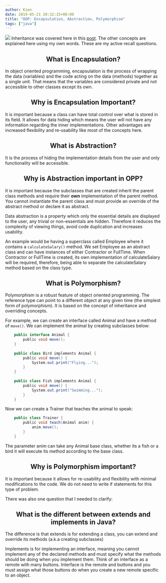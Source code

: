 ```yaml
---
author: Kien
date: 2019-05-21 20:32:15+00:00
title: "OOP: Encapsulation, Abstraction, Polymorphism"
tags: ["java"]
---
```


![](https://images.unsplash.com/photo-1422207049116-cfaf69531072?ixlib=rb-1.2.1&ixid=eyJhcHBfaWQiOjEyMDd9&auto=format&fit=crop&w=1920&q=80)
Inheritance was covered here in this [post](/java-fundamentals-1/). The other concepts are explained here using my own words. These are my active recall questions.

## <center>What is Encapsulation? </center>

In object oriented programming, encapsulation is the process of wrapping the data (variables) and the code acting on the data (methods) together as a single unit. That means that the variables are considered private and not accessible to other classes except its own.

## <center>Why is Encapsulation Important? </center>

It is important because a class can have total control over what is stored in its field. It allows for data hiding which means the user will not have any information regarding the inner implementations. Other advantages are increased flexibility and re-usability like most of the concepts here.

## <center>What is Abstraction? </center>

It is the process of hiding the implementation details from the user and only functionality will be accessible.

## <center>Why is Abstraction important in OPP? </center>

It is important because the subclasses that are created inherit the parent class methods and require their **own** implementation of the parent method. You cannot instantiate the parent class and must provide an override of the abstract method or declare it as abstract.

Data abstraction is a property which only the essential details are displayed to the user, any trivial or non-essentials are hidden. Therefore it reduces the complexity of viewing things, avoid code duplication and increases usability.

An example would be having a superclass called Employee where it contains a `calculateSalary()` method. We set Employee as an abstract class and can have instances of either Contractor or FullTime. When Contractor or FullTime is created, its own implementation of calculateSalary will be required, therefore, being able to separate the calculateSalary method based on the class type.

## <center>What is Polymorphism? </center>

Polymorphism is a robust feature of object oriented programming. The reference type can point to a different object at any given time (the simplest form of polymorphism). It is based on the concept of inheritance and overriding concepts.

For example, we can create an interface called Animal and have a method of `move()`. We can implement the animal by creating subclasses below:

```java
    public interface Animal {
        public void move();
    }
     
    public class Bird implements Animal {
        public void move() {
            System.out.print("Flying...");
        }
    }
     
    public class Fish implements Animal {
        public void move() {
            System.out.print("Swimming...");
        }
    }
```

Now we can create a Trainer that teaches the animal to speak:

```java
    public class Trainer {
        public void teach(Animal anim) {
            anim.move();
        }
    }
```

The parameter anim can take any Animal base class, whether its a fish or a bird it will execute its method according to the base class.

## <center>Why is Polymorphism important?</center>

It is important because it allows for re-usability and flexibility with minimal modifications to the code. We do not need to write if statements for this type of problem.

There was also one question that I needed to clarify:

## <center>What is the different between extends and implements in Java?</center>

The difference is that extends is for extending a class, you can extend and override its methods (a.k.a creating subclasses)

Implements is for implementing an interface, meaning you cannot implement any of the declared methods and must specify what the methods should be doing when you implement them. Think of an interface as a remote with many buttons. Interface is the remote and buttons and you must assign what those buttons do when you create a new remote specific to an object.
